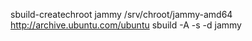sbuild-createchroot jammy /srv/chroot/jammy-amd64 http://archive.ubuntu.com/ubuntu
sbuild -A -s -d jammy

